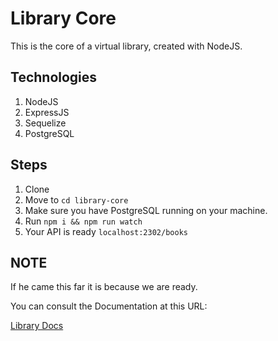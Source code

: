 # Library Core

This is the core of a virtual library, created with NodeJS.

## Technologies

1. NodeJS
2. ExpressJS
3. Sequelize
4. PostgreSQL

## Steps

1. Clone
2. Move to ``` cd library-core ```
3. Make sure you have PostgreSQL running on your machine.
4. Run ``` npm i && npm run watch ```
5. Your API is ready ``` localhost:2302/books ```

## NOTE


If he came this far it is because we are ready.

You can consult the Documentation at this URL:

[Library Docs](https://documenter.getpostman.com/view/7831505/SVSNKnRq?version=latest#intro)
